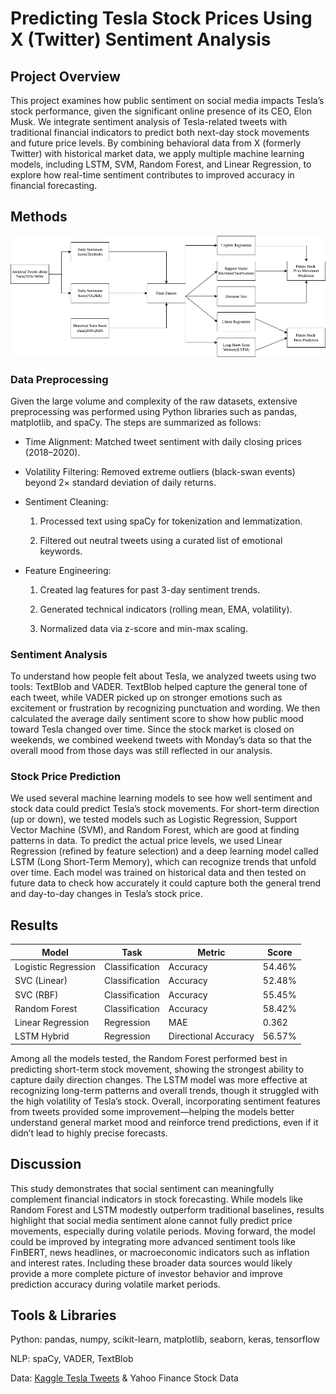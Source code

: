 # Predicting Tesla Stock Prices Using X (Twitter) Sentiment Analysis

## Project Overview
This project examines how public sentiment on social media impacts Tesla’s stock performance, given the significant online presence of its CEO, Elon Musk. We integrate sentiment analysis of Tesla-related tweets with traditional financial indicators to predict both next-day stock movements and future price levels. By combining behavioral data from X (formerly Twitter) with historical market data, we apply multiple machine learning models, including LSTM, SVM, Random Forest, and Linear Regression, to explore how real-time sentiment contributes to improved accuracy in financial forecasting.

## Methods
![methods](stock_prediction_methods.png)

### Data Preprocessing
Given the large volume and complexity of the raw datasets, extensive preprocessing was performed using Python libraries such as pandas, matplotlib, and spaCy. The steps are summarized as follows:

- Time Alignment: Matched tweet sentiment with daily closing prices (2018–2020).
- Volatility Filtering: Removed extreme outliers (black-swan events) beyond 2× standard deviation of daily returns.
- Sentiment Cleaning:

    1. Processed text using spaCy for tokenization and lemmatization.

    2. Filtered out neutral tweets using a curated list of emotional keywords.
    
- Feature Engineering:

    1. Created lag features for past 3-day sentiment trends.

    2. Generated technical indicators (rolling mean, EMA, volatility).

    3. Normalized data via z-score and min-max scaling.
 

### Sentiment Analysis
To understand how people felt about Tesla, we analyzed tweets using two tools: TextBlob and VADER. TextBlob helped capture the general tone of each tweet, while VADER picked up on stronger emotions such as excitement or frustration by recognizing punctuation and wording. We then calculated the average daily sentiment score to show how public mood toward Tesla changed over time. Since the stock market is closed on weekends, we combined weekend tweets with Monday’s data so that the overall mood from those days was still reflected in our analysis.

### Stock Price Prediction
We used several machine learning models to see how well sentiment and stock data could predict Tesla’s stock movements. For short-term direction (up or down), we tested models such as Logistic Regression, Support Vector Machine (SVM), and Random Forest, which are good at finding patterns in data. To predict the actual price levels, we used Linear Regression (refined by feature selection) and a deep learning model called LSTM (Long Short-Term Memory), which can recognize trends that unfold over time. Each model was trained on historical data and then tested on future data to check how accurately it could capture both the general trend and day-to-day changes in Tesla’s stock price.

## Results

| Model               | Task           | Metric               | Score      |
| ------------------- | -------------- | -------------------- | ---------- |
| Logistic Regression | Classification | Accuracy             | 54.46%     |
| SVC (Linear)        | Classification | Accuracy             | 52.48%     |
| SVC (RBF)           | Classification | Accuracy             | 55.45%     |
| Random Forest       | Classification | Accuracy             | 58.42%     |
| Linear Regression   | Regression     | MAE                  | 0.362      |
| LSTM Hybrid         | Regression     | Directional Accuracy | 56.57%     |

Among all the models tested, the Random Forest performed best in predicting short-term stock movement, showing the strongest ability to capture daily direction changes. The LSTM model was more effective at recognizing long-term patterns and overall trends, though it struggled with the high volatility of Tesla’s stock. Overall, incorporating sentiment features from tweets provided some improvement—helping the models better understand general market mood and reinforce trend predictions, even if it didn’t lead to highly precise forecasts.

## Discussion

This study demonstrates that social sentiment can meaningfully complement financial indicators in stock forecasting. While models like Random Forest and LSTM modestly outperform traditional baselines, results highlight that social media sentiment alone cannot fully predict price movements, especially during volatile periods. Moving forward, the model could be improved by integrating more advanced sentiment tools like FinBERT, news headlines, or macroeconomic indicators such as inflation and interest rates. Including these broader data sources would likely provide a more complete picture of investor behavior and improve prediction accuracy during volatile market periods.

## Tools & Libraries

Python: pandas, numpy, scikit-learn, matplotlib, seaborn, keras, tensorflow

NLP: spaCy, VADER, TextBlob

Data: [Kaggle Tesla Tweets](https://www.kaggle.com/datasets/hindy51/tesla-tweets/data) & Yahoo Finance Stock Data
